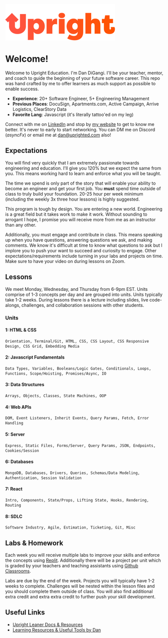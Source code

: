 ![alt text](./images/upright-logo.png)

# Welcome!

Welcome to Upright Education. I'm Dan DiGangi. I'll be your teacher, mentor, and coach to guide the beginning of your future software career. This repo was hand crafted by me to offer learners as much support as possible to enable success.

- **Experience**: 20+ Software Engineer, 5+ Engineering Management
- **Previous Places**: DocuSign, Apartments.com, Active Campaign, Arrive Logistics, ClearStory Data
- **Favorite Lang**: Javascript (it's literally tattoo'ed on my leg)

Connect with me on [LinkedIn](https://linkedin.com/in/dandigangi) and stop by [my website](https://dandigangi.com) to get to know me better. It's never to early to start networking. You can DM me on Discord (*asyncFx*) or email me at [dan@uprighted.com](mailto:dan@uprighted.com) also!

## Expectations

You will find very quickly that I am extremely passionate towards engineering and education. I'll give you 120% but we expect the same from you. This means working hard to learn and enforce what you will be taught.

The time we spend is only part of the story that will enable your ability to become an engineer and get your first job. You **must** spend time outside of class to truly build your foundation. 20-25 hour per week minimum (including the weekly 3x three hour lessons) is highly suggested.

This program is tough by design. You are entering a new world. Engineering is a great field but it takes work to make it work. Without sounding to arrogant I hope, I promise you will receive more from me as an instructor than any other.

Additionally, you must engage and contribute in class. This means speaking up when you have questions, answering questions we ask, and making comments. We know it's difficult at time to know what questions to ask but I implore you to push your want to succeed and curiosity to engage. Other expectations/requirements include turning in your labs and projects on time. Make sure to have your video on during lessons on Zoom.

## Lessons

We meet Monday, Wednesday, and Thursday from 6-9pm EST. Units comprise of 1-3 concepts per day and are grouped into units. Units typically take 1-2 weeks. During lessons there is a lecture including slides, live code-alongs, challenges, and collaboration sessions with other students.

### Units
#### **1**: HTML & CSS

    Orientation, Terminal/Git, HTML, CSS, CSS Layout, CSS Responsive Design, CSS Grid, Embedding Media

#### **2**: Javascript Fundamentals

    Data Types, Variables, Booleans/Logic Gates, Conditionals, Loops, Functions, Scope/Hoisting, Promises/Async, IO

#### **3**: Data Structures

    Arrays, Objects, Classes, State Machines, OOP

#### **4**: Web APIs

    DOM, Event Listeners, Inherit Events, Query Params, Fetch, Error Handling

#### **5**: Server

    Express, Static Files, Forms/Server, Query Params, JSON, Endpoints, Cookies/Session

#### **6**: Databases

    MongoDB, Databases, Drivers, Queries, Schemas/Data Modeling, Authentication, Session Validation

#### **7**: React

    Intro, Components, State/Props, Lifting State, Hooks, Rendering, Routing

#### **8**: SDLC
    Software Industry, Agile, Estimation, Ticketing, Git, Misc

## Labs & Homework
Each week you will receive multiple labs to improve your skills and enforce the concepts using [Replit](https://replit.com). Additionally there will be a project per unit which is graded by your teachers and teaching assistants using [Github Classrooms](https://classroom.github.com/).

Labs are due by the end of the week. Projects you will typically have 1-2 weeks to complete. Challenges will be nested within the lesson files and you should complete them outside of class. You will also find additional extra credit and extra extra credit to further push your skill development.

## Useful Links
- [Upright Leaner Docs & Resources](https://docs.google.com/spreadsheets/d/1AaCzerodp1Rqa0684xE4C1UuFhF-fW3dANEuNho8sjs/edit#gid=0)
- [Learning Resources & Useful Tools by Dan](https://docs.google.com/spreadsheets/d/1AdjKsEMjw3zezS4bnVrAAY1neh8-QdBm1QKxmWMkxAI/edit#gid=0)